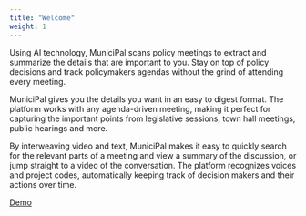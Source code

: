 ```yaml
---
title: "Welcome"
weight: 1
---
```


Using AI technology, MuniciPal scans policy meetings to extract
and summarize the details that are important to you. Stay on top of
policy decisions and track policymakers agendas without the grind
of attending every meeting.

MuniciPal gives you the details you want in an easy to digest
format. The platform works with any agenda-driven meeting,
making it perfect for capturing the important points from legislative
sessions, town hall meetings, public hearings and more.

By interweaving video and text, MuniciPal makes it easy to quickly
search for the relevant parts of a meeting and view a summary
of the discussion, or jump straight to a video of the conversation.
The platform recognizes voices and project codes, automatically
keeping track of decision makers and their actions over time.

[Demo](https://squamishdemocracy.ca/)
